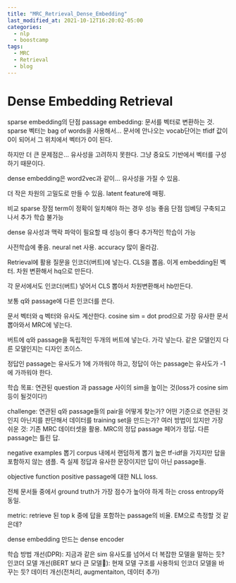 ```yaml
---
title: "MRC_Retrieval_Dense_Embedding"
last_modified_at: 2021-10-12T16:20:02-05:00
categories:
  - nlp
  - boostcamp
tags:
  - MRC
  - Retrieval
  - blog
---
```

# Dense Embedding Retrieval

sparse embedding의 단점
passage embedding: 문서를 벡터로 변환하는 것. sparse 벡터는 bag of words을 사용해서... 문서에 안나오는 vocab단어는  tfidf 값이 0이 되어서 그 위치에서 벡터가 0이 된다.

하지만 더 큰 문제점은... 유사성을 고려하지 못한다. 그냥 중요도 기반에서 벡터를 구성하기 때문이다. 

dense embedding은 word2vec과 같이... 유사성을 가질 수 있음.

더 작은 차원의 고밀도로 만들 수 있음. latent feature에 매핑. 

비교
sparse
장점
term이 정확이 일치해야 하는 경우 성능 좋음
단점
임베딩 구축되고 나서 추가 학습 불가능

dense
유사성과 맥락 파악이 필요할 때 성능이 좋다
추가적인 학습이 가능

사전학습에 좋음. neural net 사용. accuracy 많이 올라감. 

Retrieval에 활용
질문을 인코더(버트)에 넣는다. CLS을 뽑음. 이게 embedding된 벡터. 차원 변환해서 hq으로 만든다. 

각 문서에서도 인코더(버트) 넣어서 CLS 뽑아서 차원변환해서 hb만든다. 

보통 q와 passage에 다른 인코더를 쓴다. 

문서 벡터와 q 벡터와 유사도 계산한다. cosine sim = dot prod으로 가장 유사한 문서 뽑아와서 MRC에 넣는다. 

버트에 q와 passage을 독립적인 두개의 버트에 넣는다. 가각 넣는다. 같은 모델인지 다른 모델인지는 디자인 초이스.

정답인 passage는 유사도가 1에 가까워야 하고, 정답이 아는 passage는 유사도가 -1에 가까워야 한다.

학습 목표: 연관된 question 과 passage 사이의 sim을 높이는 것(loss가 cosine sim 등이 될것이다!)

challenge: 연관된 q와 passage들의 pair을 어떻게 찾는가? 어떤 기준으로 연관된 것인지 아닌지를 판단해서 데이터를 training set을 만드는가? 여러 방법이 있지만 가장 쉬운 것: 기존 MRC 데이터셋을 활용. MRC의 정답 passage 페어가 정답. 다른 passage는 틀린 답.

negative examples 뽑기
corpus 내에서 랜덤하게 뽑기
높은 tf-idf을 가지지만 답을 포함하지 않는 샘플. 즉 실제 정답과 유사한 문장이지만 답이 아닌 passage들.

objective function
positive passage에 대한 NLL loss. 

전체 문서들 중에서 ground truth가 가장 점수가 높아야 하게 하는 cross entropy와 동일.

metric: retrieve 된 top k 중에 답을 포함하는 passage의 비율. EM으로 측정할 것 같은데? 

dense embedding 만드는 dense encoder

학습 방법 개선(DPR): 지금과 같은 sim 유사도를 넘어서 더 복잡한 모델을 말하는 듯?
인코더 모델 개선(BERT 보다 큰 모델): 현재 모델 구조를 사용하되 인코더 모델을 바꾸는 듯?
데이터 개선(전처리, augmentaiton, 데이터 추가)
